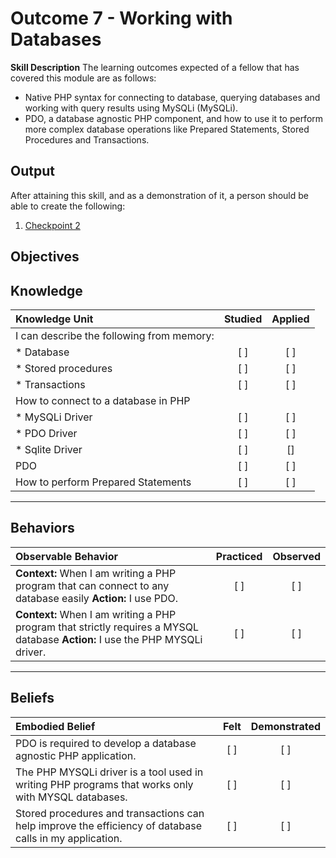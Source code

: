 # Outcome 7 -  Working with Databases

**Skill Description**
The learning outcomes expected of a fellow that has covered this module are as follows:
- Native PHP syntax for connecting to database, querying databases and working with query results using MySQLi (MySQLi).
- PDO, a database agnostic PHP component, and how to use it to perform more complex database operations like Prepared Statements, Stored Procedures and Transactions.

**Output**
----------
After attaining this skill, and as a demonstration of it, a person should be able to create the following:

1. [Checkpoint 2](https://docs.google.com/a/andela.com/document/d/1UurObk2P9Nn7YKLWka12_PMDRHT7CbDCIgEMYzaEXVU)

**Objectives**
----------
## **Knowledge**


| Knowledge Unit   |      Studied      | Applied |
|:-------------|:------------------:|:--------:|
| I can describe the following from memory: | | |
| * Database | [ ] | [ ] |
| * Stored procedures  | [ ] | [ ] |
| * Transactions | [ ] | [ ] |
| How to connect to a database in PHP | | |
| * MySQLi Driver | [ ] | [ ] |
| * PDO Driver | [ ] | [ ] |
| * Sqlite Driver | [ ] | []  |
| PDO  | [ ] | [ ] |
| How to perform Prepared Statements | [ ] | [ ] |



----------


## **Behaviors**

| Observable Behavior   |      Practiced      | Observed |
|:-------------|:------------------:|:--------:|
| **Context:** When I am writing a PHP program that can connect to any database easily **Action:**  I use PDO.| [ ] | [ ]  |
| **Context:**  When I am writing a PHP program that strictly requires a MYSQL database **Action:** I use the PHP MYSQLi driver. |   [ ]   |   [ ] |


----------


## **Beliefs**


| Embodied Belief   |      Felt      | Demonstrated |
|:-------------|:------------------:|:--------:|
| PDO is required to develop a database agnostic PHP application. | [ ] | [ ]  |
| The PHP MYSQLi driver is a tool used in writing PHP programs that works only with MYSQL databases.  |   [ ]   |   [ ] |
| Stored procedures and transactions can help improve the efficiency of database calls in my application. |   [ ]   |   [ ] |
